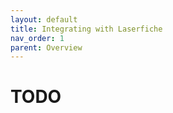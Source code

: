 ```yaml
---
layout: default
title: Integrating with Laserfiche
nav_order: 1
parent: Overview
---
```


<!--© 2024 Laserfiche.
See LICENSE-DOCUMENTATION and LICENSE-CODE in the project root for license information.-->

# TODO
